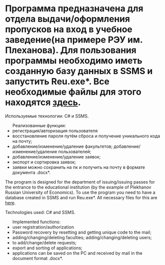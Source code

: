 # Программа предназначена для отдела выдачи/оформления пропусков на вход в учебное заведение(на примере РЭУ им. Плеханова). Для пользования программы необходимо иметь созданную базу данных в SSMS и запустить Reu.exe*. Все необходимые файлы для этого находятся <a href="https://github.com/webmaster-mpt/reu/tree/master/Operating%20package">здесь</a>. <br>
Используемые технологии: C# и SSMS. 
<ul>
Реализованные функции: 
 <li>регистрация/авторизация пользователя</li>
 <li>восстановление пароля путём сброса и получение уникального кода на почту; </li>
 <li>добавление/изменение/удаление факультетов; добавление/изменение/удаление пользователей; </li>
 <li>добавление/изменение/удаление заявок; </li>
 <li>экспорт и сортировка заявок; </li>
 <li>заявки можно сохранить на пк и получить на почту в формате документа .docx*.</li>
</ul>

The program is designed for the department of issuing/issuing passes for the entrance to the educational institution (by the example of Plekhanov Russian University of Economics). To use the program you need to have a database created in SSMS and run Reu.exe*. All necessary files for this are <a href="https://github.com/webmaster-mpt/reu/tree/master/Operating%20package">here</a>. <br>

Technologies used: C# and SSMS.
<ul>
Implemented functions:
<li>user registration/authorization</li>
<li>Password recovery by resetting and getting unique code to the mail;</li>
<li>adding/changing/deleting faculties; adding/changing/deleting users;</li>
<li>to add/change/delete requests;</li>
<li>export and sorting of applications;</li>
<li>applications can be saved on the PC and received by mail in the document format .docx*.</li>
</ul>
